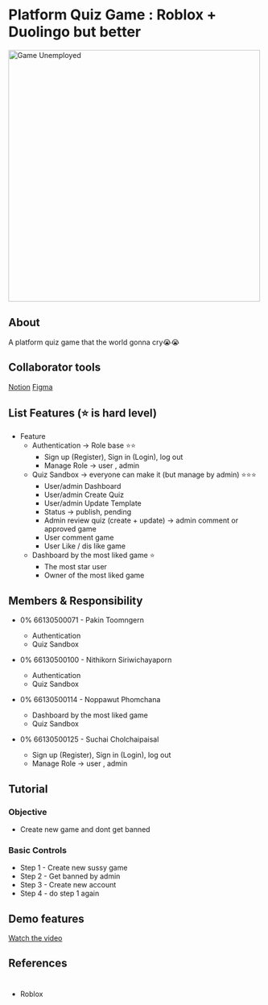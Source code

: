 # Platform Quiz Game : Roblox + Duolingo but better

<img src="https://lh7-rt.googleusercontent.com/docsz/AD_4nXfuBNWe6wRnax34wZ_ERYQCSFGDUsKagCo3tHaGZA4MEHf-KFEZpECazm7SeX_lpfXjZr_0RJBO2YYZ4Ai7YmULEZbuwHL0rnZLvVR7EHVx6EnXZAdzw8LhFuWjDFqDlezMMI_vWkR860joiiBZJUfFZug?key=09mMvSMm03wwM63SV_Ykbw" alt="Game Unemployed" width="500" />

## About
A platform quiz game that the world gonna cry😭😭

## Collaborator tools 
[Notion](https://blush-stitch-732.notion.site/Project-2-Platform-Quiz-game-186c0df7584d80979b90db8ff2409d85?pvs=4)
[Figma](https://www.figma.com/design/9JFMquzBxruwnq4fFYA4Hl/Untitled?node-id=0-1&p=f&t=k7M9jm1dbxZ3dkjA-0)

## List Features (⭐ is hard level)
- Feature
    - Authentication → Role base  ⭐⭐
        - Sign up (Register), Sign in (Login), log out
        - Manage Role → user , admin
    - Quiz Sandbox → everyone can make it (but manage by admin) ⭐⭐⭐
        - User/admin Dashboard
        - User/admin Create Quiz
        - User/admin Update Template
        - Status → publish, pending
        - Admin review quiz (create + update) → admin comment or approved game
        - User comment game
        - User Like / dis like game
    - Dashboard by the most liked game ⭐
        - The most star user
        - Owner of the most liked game

## Members & Responsibility
- 0% 66130500071 - Pakin Toomngern
  - Authentication
  - Quiz Sandbox

- 0% 66130500100 - Nithikorn Siriwichayaporn
  - Authentication
  - Quiz Sandbox

- 0% 66130500114 - Noppawut Phomchana
  - Dashboard by the most liked game
  - Quiz Sandbox
- 0% 66130500125 - Suchai Cholchaipaisal
  - Sign up (Register), Sign in (Login), log out
  - Manage Role → user , admin



## Tutorial   
### Objective 
- Create new game and dont get banned 
### Basic Controls
- Step 1 - Create new sussy game
- Step 2 - Get banned by admin
- Step 3 - Create new account
- Step 4 - do step 1 again

## Demo features
[Watch the video](#)


## References
#
- Roblox 
